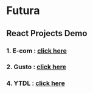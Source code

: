 # Futura



## React Projects Demo
### 1. E-com : <a href="https://bit.ly/3QsBerD">click here</a>
### 2. Gusto : <a href="https://bit.ly/47BwEP0">click here</a>
### 4. YTDL : <a href="https://bit.ly/482br0I">click here</a>





